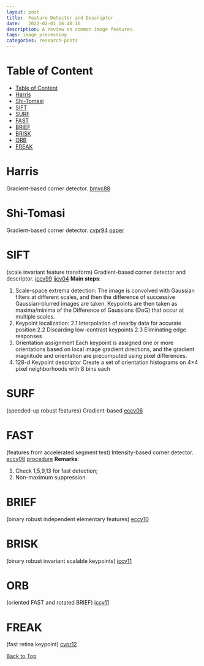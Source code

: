 ```yaml
---
layout: post
title:  Feature Detector and Descriptor
date:   2022-02-01 16:40:16
description: A review on common image features.
tags: image_processing
categories: research-posts
---
```


# Table of Content
- [Table of Content](#table-of-content)
- [Harris](#harris)
- [Shi-Tomasi](#shi-tomasi)
- [SIFT](#sift)
- [SURF](#surf)
- [FAST](#fast)
- [BRIEF](#brief)
- [BRISK](#brisk)
- [ORB](#orb)
- [FREAK](#freak)


# Harris 
Gradient-based corner detector.
[bmvc88](http://www.bmva.org/bmvc/1988/avc-88-023.pdf)


# Shi-Tomasi
Gradient-based corner detector.
[cvpr94](https://ieeexplore.ieee.org/document/323794)
[paper](https://users.cs.duke.edu/~tomasi/papers/shi/TR_93-1399_Cornell.pdf)


# SIFT 
(scale invariant feature transform)
Gradient-based corner detector and descriptor.
[iccv99](https://www.cs.ubc.ca/~lowe/papers/iccv99.pdf)
[ijcv04](https://www.cs.ubc.ca/~lowe/papers/ijcv04.pdf)
**Main steps**:
1. Scale-space extrema detection: 
   The image is convolved with Gaussian filters at different scales, and then the difference of successive Gaussian-blurred images are taken. Keypoints are then taken as maxima/minima of the Difference of Gaussians (DoG) that occur at multiple scales.
2. Keypoint localization:
   2.1 Interpolation of nearby data for accurate position
   2.2 Discarding low-contrast keypoints
   2.3 Eliminating edge responses
3. Orientation assignment
   Each keypoint is assigned one or more orientations based on local image gradient directions, and the gradient magnitude and orientation are precomputed using pixel differences.
4. 128-d Keypoint descriptor
   Create a set of orientation histograms on 4×4 pixel neighborhoods with 8 bins each


# SURF 
(speeded-up robust features)
Gradient-based
[eccv06](https://people.ee.ethz.ch/~surf/eccv06.pdf)


# FAST 
(features from accelerated segment test)
Intensity-based corner detector.
[eccv06](https://link.springer.com/chapter/10.1007/11744023_34)
[procedure](https://homepages.inf.ed.ac.uk/rbf/CVonline/LOCAL_COPIES/AV1011/AV1FeaturefromAcceleratedSegmentTest.pdf)
**Remarks**:
1. Check 1,5,9,13 for fast detection;
2. Non-maximum suppression.


# BRIEF 
(binary robust independent elementary features)
[eccv10](https://www.cs.ubc.ca/~lowe/525/papers/calonder_eccv10.pdf)


# BRISK 
(binary robust invariant scalable keypoints)
[iccv11](https://ieeexplore.ieee.org/document/6126542)


# ORB 
(oriented FAST and rotated BRIEF)
[iccv11](https://ieeexplore.ieee.org/document/6126544)


# FREAK 
(fast retina keypoint)
[cvpr12](https://ieeexplore.ieee.org/document/6247715)


[Back to Top](#table-of-content)


